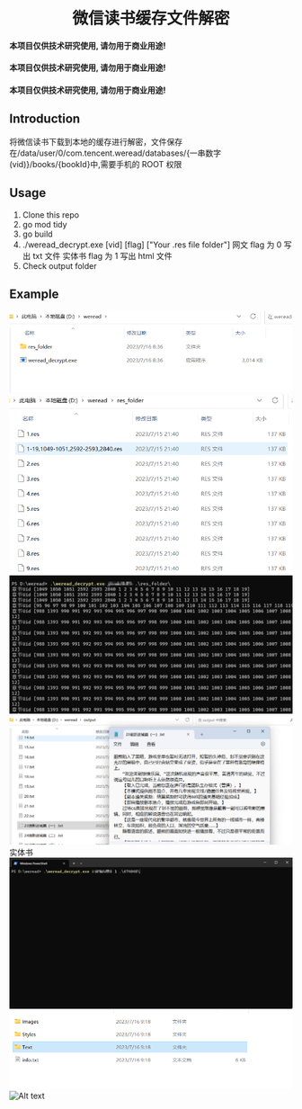 <h1 align="center">微信读书缓存文件解密</h1>

#### 本项目仅供技术研究使用, 请勿用于商业用途!

#### 本项目仅供技术研究使用, 请勿用于商业用途!

#### 本项目仅供技术研究使用, 请勿用于商业用途!

## Introduction

将微信读书下载到本地的缓存进行解密，文件保存在/data/user/0/com.tencent.weread/databases/{一串数字(vid)}/books/{bookId}中,需要手机的 ROOT 权限

## Usage

1. Clone this repo
2. go mod tidy
3. go build
4. ./weread_decrypt.exe [vid] [flag] ["Your .res file folder"] 网文 flag 为 0 写出 txt 文件 实体书 flag 为 1 写出 html 文件
5. Check output folder

## Example

![pic](pic/image1.png)
![pic](pic/image2.png)
![pic](pic/image3.png)
![pic](pic/image4.png)
实体书
![pic](pic/image5.png)
![pic](pic/image6.png)
![Alt text](image7.png)
